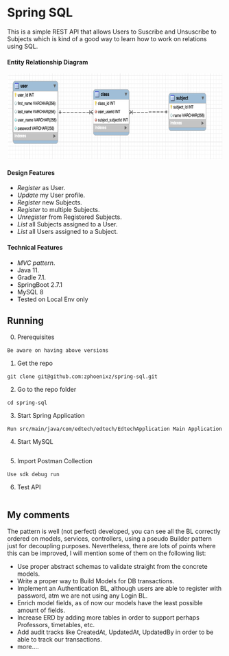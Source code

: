 # Spring SQL

This is a simple REST API that allows Users to Suscribe and Unsuscribe to Subjects which is kind of a good way to learn how to work on relations using SQL.

#### Entity Relationship Diagram
<p align="center">
<img src="https://github.com/zphoenixz/spring-sql/blob/master/captures/ERD.png" width="500" height="200">
</p>

#### Design Features
* *Register* as User.
* *Update* my User profile.
* *Register* new Subjects.
* *Register* to multiple Subjects.
* *Unregister* from Registered Subjects.
* *List* all Subjects assigned to a User.
* *List* all Users assigned to a Subject.

#### Technical Features
* *MVC pattern*.
* Java 11.
* Gradle 7.1.
* SpringBoot 2.7.1
* MySQL 8
* Tested on Local Env only

## Running
0. Prerequisites
```
Be aware on having above versions
```
1. Get the repo
```
git clone git@github.com:zphoenixz/spring-sql.git
```
2. Go to the repo folder
```
cd spring-sql
```
3. Start Spring Application
```
Run src/main/java/com/edtech/edtech/EdtechApplication Main Application
```
4. Start MySQL
```

```
5. Import Postman Collection
```
Use sdk debug run
```
6. Test API
```

```

## My comments
The pattern is well (not perfect) developed, you can see all the BL correctly ordered on models, services, controllers, using a pseudo Builder pattern just for decoupling purposes.
Nevertheless, there are lots of points where this can be improved, I will mention some of them on the following list:
* Use proper abstract schemas to validate straight from the concrete models.
* Write a proper way to Build Models for DB transactions.
* Implement an Authentication BL, although users are able to register with password, atm we are not using any Login BL.
* Enrich model fields, as of now our models have the least possible amount of fields.
* Increase ERD by adding more tables in order to support perhaps Professors, timetables, etc.
* Add audit tracks like CreatedAt, UpdatedAt, UpdatedBy in order to be able to track our transactions.
* more....